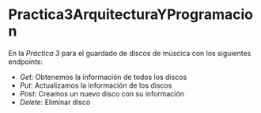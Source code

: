 # Practica3ArquitecturaYProgramacion
En  la *Práctica 3* para el guardado de discos de múscica con los siguientes endpoints:
- *Get:* Obtenemos la información de todos los discos
- *Put*: Actualizamos la información de los discos 
- *Post*: Creamos un nuevo disco con su información
- *Delete*: Eliminar disco
